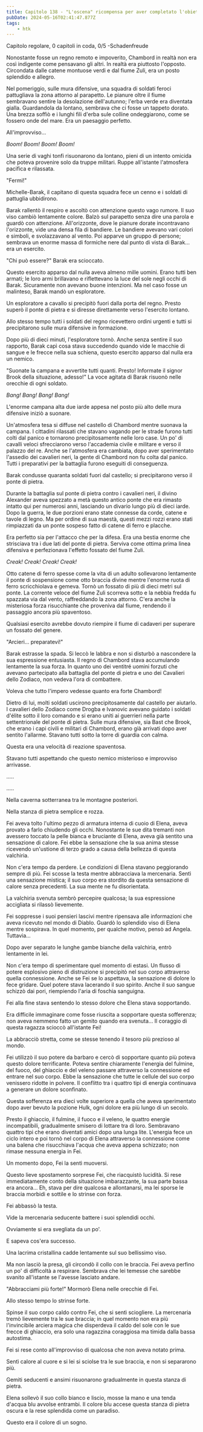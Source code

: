 ```yaml
---
title: Capitolo 138 - "L'oscena" ricompensa per aver completato l'obiettivo
pubDate: 2024-05-16T02:41:47.877Z
tags:
    - htk
---
```


Capitolo regolare,
0 capitoli in coda, 0/5
-Schadenfreude

Nonostante fosse un regno remoto e impoverito, Chambord in realtà non era così indigente come pensavano gli altri. In realtà era piuttosto l'opposto. Circondata dalle catene montuose verdi e dal fiume Zuli, era un posto splendido e allegro.

Nel pomeriggio, sulle mura difensive, una squadra di soldati feroci pattugliava la zona attorno al parapetto. Le pianure oltre il fiume sembravano sentire la desolazione dell'autunno; l'erba verde era diventata gialla. Guardandola da lontano, sembrava che ci fosse un tappeto dorato. Una brezza soffiò e i lunghi fili d'erba sule colline ondeggiarono, come se fossero onde del mare. Era un paesaggio perfetto.

All'improvviso...

<em>Boom! Boom! Boom! Boom!</em>

Una serie di vaghi tonfi risuonarono da lontano, pieni di un intento omicida che poteva provenire solo da truppe militari. Ruppe all'istante l'atmosfera pacifica e rilassata.

"Fermi!"

Michelle-Barak, il capitano di questa squadra fece un cenno e i soldati di pattuglia ubbidirono.

Barak rallentò il respiro e ascoltò con attenzione questo vago rumore. Il suo viso cambiò lentamente colore. Balzò sul parapetto senza dire una parola e guardò con attenzione. All'orizzonte, dove le pianure dorate incontravano l'orizzonte, vide una densa fila di bandiere. Le bandiere avevano vari colori e simboli, e svolazzavano al vento. Poi apparve un gruppo di persone; sembrava un enorme massa di formiche nere dal punto di vista di Barak... era un esercito.

"Chi può essere?" Barak era scioccato.

Questo esercito apparso dal nulla aveva almeno mille uomini. Erano tutti ben armati; le loro armi brillavano e riflettevano la luce del sole negli occhi di Barak. Sicuramente non avevano buone intenzioni. Ma nel caso fosse un malinteso, Barak mandò un esploratore.

Un esploratore a cavallo si precipitò fuori dalla porta del regno. Presto superò il ponte di pietra e si diresse direttamente verso l'esercito lontano.

Allo stesso tempo tutti i soldati del regno ricevettero ordini urgenti e tutti si precipitarono sulle mura difensive in formazione.

Dopo più di dieci minuti, l'esploratore tornò. Anche senza sentire il suo rapporto, Barak capì cosa stava succedendo quando vide le macchie di sangue e le frecce nella sua schiena, questo esercito apparso dal nulla era un nemico.

"Suonate la campana e avvertite tutti quanti. Presto! Informate il signor Brook della situazione, adesso!" La voce agitata di Barak risuonò nelle orecchie di ogni soldato.

<em>Bang! Bang! Bang! Bang!</em>

L'enorme campana alta due iarde appesa nel posto più alto delle mura difensive iniziò a suonare.

Un'atmosfera tesa si diffuse nel castello di Chambord mentre suonava la campana. I cittadini rilassati che stavano vagando per le strade furono tutti colti dal panico e tornarono precipitosamente nelle loro case. Un po' di cavalli veloci sfrecciarono verso l'accademia civile e militare e verso il palazzo del re. Anche se l'atmosfera era cambiata, dopo aver sperimentato l'assedio dei cavalieri neri, la gente di Chambord non fu colta dal panico. Tutti i preparativi per la battaglia furono eseguiti di conseguenza.

Barak condusse quaranta soldati fuori dal castello; si precipitarono verso il ponte di pietra.

Durante la battaglia sul ponte di pietra contro i cavalieri neri, il divino Alexander aveva spezzato a metà questo antico ponte che era rimasto intatto qui per numerosi anni, lasciando un divario lungo più di dieci iarde. Dopo la guerra, le due porzioni erano state connesse da corde, catene e tavole di legno. Ma per ordine di sua maestà, questi mezzi rozzi erano stati rimpiazzati da un ponte sospeso fatto di catene di ferro e placche.

Era perfetto sia per l'attacco che per la difesa. Era una bestia enorme che strisciava tra i due lati del ponte di pietra. Serviva come ottima prima linea difensiva e perfezionava l'effetto fossato del fiume Zuli.

<em>Creak! Creak! Creak! Creak!</em>

Otto catene di ferro spesse come la vita di un adulto sollevarono lentamente il ponte di sospensione come otto braccia divine mentre l'enorme ruota di ferro scricchiolava e gemeva. Tornò un fossato di più di dieci metri sul ponte. La corrente veloce del fiume Zuli scorreva sotto e la nebbia fredda fu spazzata via dal vento, raffreddando la zona attorno. C'era anche la misteriosa forza risucchiante che proveniva dal fiume, rendendo il passaggio ancora più spaventoso.

Qualsiasi esercito avrebbe dovuto riempire il fiume di cadaveri per superare un fossato del genere.

"Arcieri... preparatevi!"

Barak estrasse la spada. Si leccò le labbra e non si disturbò a nascondere la sua espressione entusiasta. Il regno di Chambord stava accumulando lentamente la sua forza. In quanto uno dei ventitré uomini forzuti che avevano partecipato alla battaglia del ponte di pietra e uno dei Cavalieri dello Zodiaco, non vedeva l'ora di combattere.

Voleva che tutto l'impero vedesse quanto era forte Chambord!

Dietro di lui, molti soldati uscirono precipitosamente dal castello per aiutarlo. I cavalieri dello Zodiaco come Drogba e Ivanovic avevano guidato i soldati d'élite sotto il loro comando e si erano uniti ai guerrieri nella parte settentrionale del ponte di pietra. Sulle mura difensive, sia Bast che Brook, che erano i capi civili e militari di Chambord, erano già arrivati dopo aver sentito l'allarme. Stavano tutti sotto la torre di guardia con calma.

Questa era una velocità di reazione spaventosa.

Stavano tutti aspettando che questo nemico misterioso e improvviso arrivasse.

.....

.....

Nella caverna sotterranea tra le montagne posteriori.

Nella stanza di pietra semplice e rozza.

Fei aveva tolto l'ultimo pezzo di armatura interna di cuoio di Elena, aveva provato a farlo chiudendo gli occhi. Nonostante le sue dita tremanti non avessero toccato la pelle bianca e bruciante di Elena, aveva già sentito una sensazione di calore. Fei ebbe la sensazione che la sua anima stesse ricevendo un'ustione di terzo grado a causa della bellezza di questa valchiria.

Non c'era tempo da perdere. Le condizioni di Elena stavano peggiorando sempre di più. Fei scosse la testa mentre abbracciava la mercenaria. Sentì una sensazione mistica; il suo corpo era stordito da questa sensazione di calore senza precedenti. La sua mente ne fu disorientata.

La valchiria svenuta sembrò percepire qualcosa; la sua espressione accigliata si rilassò lievemente.

Fei soppresse i suoi pensieri lascivi mentre ripensava alle informazioni che aveva ricevuto nel mondo di Diablo. Guardò lo splendido viso di Elena mentre sospirava. In quel momento, per qualche motivo, pensò ad Angela. Tuttavia...

Dopo aver separato le lunghe gambe bianche della valchiria, entrò lentamente in lei.

Non c'era tempo di sperimentare quel momento di estasi. Un flusso di potere esplosivo pieno di distruzione si precipitò nel suo corpo attraverso quella connessione. Anche se Fei se lo aspettava, la sensazione di dolore lo fece gridare. Quel potere stava lacerando il suo spirito. Anche il suo sangue schizzò dai pori, riempiendo l'aria di foschia sanguigna.

Fei alla fine stava sentendo lo stesso dolore che Elena stava sopportando.

Era difficile immaginare come fosse riuscita a sopportare questa sofferenza; non aveva nemmeno fatto un gemito quando era svenuta... Il coraggio di questa ragazza scioccò all'istante Fei!

La abbracciò stretta, come se stesse tenendo il tesoro più prezioso al mondo.

Fei utilizzò il suo potere da barbaro e cercò di sopportare quanto più poteva questo dolore terrificante. Poteva sentire chiaramente l'energia del fulmine, del fuoco, del ghiaccio e del veleno passare attraverso la connessione ed entrare nel suo corpo. Ebbe la sensazione che tutte le cellule del suo corpo venissero ridotte in polvere. Il conflitto tra i quattro tipi di energia continuava a generare un dolore sconfinato.

Questa sofferenza era dieci volte superiore a quella che aveva sperimentato dopo aver bevuto la pozione Hulk, ogni dolore era più lungo di un secolo.

Presto il ghiaccio, il fulmine, il fuoco e il veleno, le quattro energie incompatibili, gradualmente smisero di lottare tra di loro. Sembravano quattro tipi che erano diventati amici dopo una lunga lite. L'energia fece un ciclo intero e poi tornò nel corpo di Elena attraverso la connessione come una balena che risucchiava l'acqua che aveva appena schizzato; non rimase nessuna energia in Fei.

Un momento dopo, Fei la sentì muoversi.

Questo lieve spostamento sorprese Fei, che riacquistò lucidità. Si rese immediatamente conto della situazione imbarazzante, la sua parte bassa era ancora... Eh, stava per dire qualcosa e allontanarsi, ma lei sporse le braccia morbidi e sottile e lo strinse con forza.

Fei abbassò la testa.

Vide la mercenaria seducente battere i suoi splendidi occhi.

Ovviamente si era svegliata da un po'.

E sapeva cos'era successo.

Una lacrima cristallina cadde lentamente sul suo bellissimo viso.

Ma non lasciò la presa, gli circondò il collo con le braccia. Fei aveva perfino un po' di difficoltà a respirare. Sembrava che lei temesse che sarebbe svanito all'istante se l'avesse lasciato andare.

"Abbracciami più forte!" Mormorò Elena nelle orecchie di Fei.

Allo stesso tempo lo strinse forte.

Spinse il suo corpo caldo contro Fei, che si sentì sciogliere. La mercenaria tremò lievemente tra le sue braccia; in quel momento non era più l'invincibile arciera magica che disperdeva il caldo del sole con le sue frecce di ghiaccio, era solo una ragazzina coraggiosa ma timida dalla bassa autostima.

Fei si rese conto all'improvviso di qualcosa che non aveva notato prima.

Sentì calore al cuore e si lei si sciolse tra le sue braccia, e non si separarono più.

Gemiti seducenti e ansimi risuonarono gradualmente in questa stanza di pietra.

Elena sollevò il suo collo bianco e liscio, mosse la mano e una tenda d'acqua blu avvolse entrambi. Il colore blu accese questa stanza di pietra oscura e la rese splendida come un paradiso.

Questo era il colore di un sogno.



